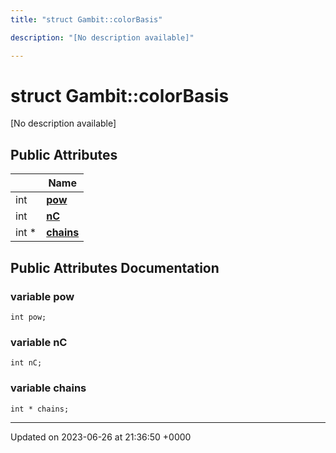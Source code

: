 ```yaml
---
title: "struct Gambit::colorBasis"

description: "[No description available]"

---
```


# struct Gambit::colorBasis



[No description available]

## Public Attributes

|                | Name           |
| -------------- | -------------- |
| int | **[pow](/documentation/code/classes/structgambit_1_1colorbasis/#variable-pow)**  |
| int | **[nC](/documentation/code/classes/structgambit_1_1colorbasis/#variable-nc)**  |
| int * | **[chains](/documentation/code/classes/structgambit_1_1colorbasis/#variable-chains)**  |

## Public Attributes Documentation

### variable pow

```
int pow;
```


### variable nC

```
int nC;
```


### variable chains

```
int * chains;
```


-------------------------------

Updated on 2023-06-26 at 21:36:50 +0000